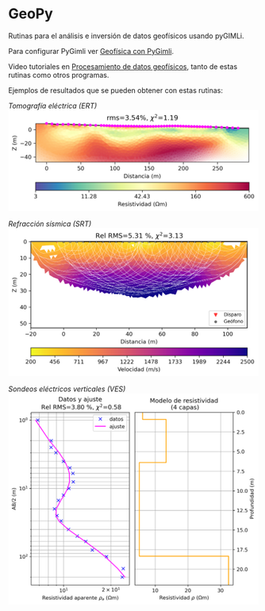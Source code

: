 # GeoPy

Rutinas para el análisis e inversión de datos geofísicos usando pyGIMLi.

Para configurar PyGimli ver [Geofísica con PyGimli](./Geofisica_pyGIMLi.md).

Video tutoriales en [Procesamiento de datos geofísicos](https://youtube.com/playlist?list=PLwFZqgOB0j-9nsgZxya06TM8BDx7455Q4&si=iiRxJIz_Zjtvvqb7), tanto de estas rutinas como otros programas.

Ejemplos de resultados que se pueden obtener con estas rutinas:

*Tomografía eléctrica (ERT)* ![Ejemplo de inversión ERT](./ERT/tomo.png)

*Refracción sísmica (SRT)* ![Ejemplo de inversión SRT](./SRT/tomo-refra-SRT-1-.png)

*Sondeos eléctricos verticales (VES)* ![Ejemplo de inversión VES](./VES/SEV-1-fit-4capas.png)